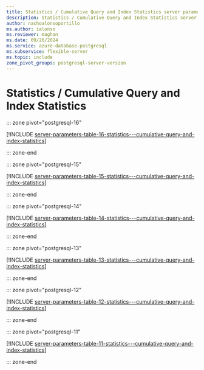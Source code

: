 ```yaml
---
title: Statistics / Cumulative Query and Index Statistics server parameters
description: Statistics / Cumulative Query and Index Statistics server parameters for Azure Database for PostgreSQL - Flexible Server.
author: nachoalonsoportillo
ms.author: ialonso
ms.reviewer: maghan
ms.date: 09/26/2024
ms.service: azure-database-postgresql
ms.subservice: flexible-server
ms.topic: include
zone_pivot_groups: postgresql-server-version
---
```

# Statistics / Cumulative Query and Index Statistics


::: zone pivot="postgresql-16"

[!INCLUDE [server-parameters-table-16-statistics---cumulative-query-and-index-statistics](./includes/server-parameters-table-16-statistics---cumulative-query-and-index-statistics.md)]

::: zone-end


::: zone pivot="postgresql-15"

[!INCLUDE [server-parameters-table-15-statistics---cumulative-query-and-index-statistics](./includes/server-parameters-table-15-statistics---cumulative-query-and-index-statistics.md)]

::: zone-end


::: zone pivot="postgresql-14"

[!INCLUDE [server-parameters-table-14-statistics---cumulative-query-and-index-statistics](./includes/server-parameters-table-14-statistics---cumulative-query-and-index-statistics.md)]

::: zone-end


::: zone pivot="postgresql-13"

[!INCLUDE [server-parameters-table-13-statistics---cumulative-query-and-index-statistics](./includes/server-parameters-table-13-statistics---cumulative-query-and-index-statistics.md)]

::: zone-end


::: zone pivot="postgresql-12"

[!INCLUDE [server-parameters-table-12-statistics---cumulative-query-and-index-statistics](./includes/server-parameters-table-12-statistics---cumulative-query-and-index-statistics.md)]

::: zone-end


::: zone pivot="postgresql-11"

[!INCLUDE [server-parameters-table-11-statistics---cumulative-query-and-index-statistics](./includes/server-parameters-table-11-statistics---cumulative-query-and-index-statistics.md)]

::: zone-end


